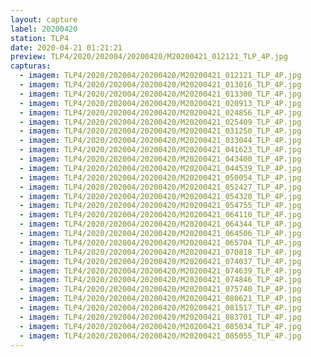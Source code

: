 ```yaml
---
layout: capture
label: 20200420
station: TLP4
date: 2020-04-21 01:21:21
preview: TLP4/2020/202004/20200420/M20200421_012121_TLP_4P.jpg
capturas:
  - imagem: TLP4/2020/202004/20200420/M20200421_012121_TLP_4P.jpg
  - imagem: TLP4/2020/202004/20200420/M20200421_013016_TLP_4P.jpg
  - imagem: TLP4/2020/202004/20200420/M20200421_013300_TLP_4P.jpg
  - imagem: TLP4/2020/202004/20200420/M20200421_020913_TLP_4P.jpg
  - imagem: TLP4/2020/202004/20200420/M20200421_024856_TLP_4P.jpg
  - imagem: TLP4/2020/202004/20200420/M20200421_025409_TLP_4P.jpg
  - imagem: TLP4/2020/202004/20200420/M20200421_031250_TLP_4P.jpg
  - imagem: TLP4/2020/202004/20200420/M20200421_033044_TLP_4P.jpg
  - imagem: TLP4/2020/202004/20200420/M20200421_041623_TLP_4P.jpg
  - imagem: TLP4/2020/202004/20200420/M20200421_043400_TLP_4P.jpg
  - imagem: TLP4/2020/202004/20200420/M20200421_044539_TLP_4P.jpg
  - imagem: TLP4/2020/202004/20200420/M20200421_050054_TLP_4P.jpg
  - imagem: TLP4/2020/202004/20200420/M20200421_052427_TLP_4P.jpg
  - imagem: TLP4/2020/202004/20200420/M20200421_054320_TLP_4P.jpg
  - imagem: TLP4/2020/202004/20200420/M20200421_054755_TLP_4P.jpg
  - imagem: TLP4/2020/202004/20200420/M20200421_064110_TLP_4P.jpg
  - imagem: TLP4/2020/202004/20200420/M20200421_064344_TLP_4P.jpg
  - imagem: TLP4/2020/202004/20200420/M20200421_064506_TLP_4P.jpg
  - imagem: TLP4/2020/202004/20200420/M20200421_065704_TLP_4P.jpg
  - imagem: TLP4/2020/202004/20200420/M20200421_070818_TLP_4P.jpg
  - imagem: TLP4/2020/202004/20200420/M20200421_074037_TLP_4P.jpg
  - imagem: TLP4/2020/202004/20200420/M20200421_074639_TLP_4P.jpg
  - imagem: TLP4/2020/202004/20200420/M20200421_074846_TLP_4P.jpg
  - imagem: TLP4/2020/202004/20200420/M20200421_075740_TLP_4P.jpg
  - imagem: TLP4/2020/202004/20200420/M20200421_080621_TLP_4P.jpg
  - imagem: TLP4/2020/202004/20200420/M20200421_081517_TLP_4P.jpg
  - imagem: TLP4/2020/202004/20200420/M20200421_083701_TLP_4P.jpg
  - imagem: TLP4/2020/202004/20200420/M20200421_085034_TLP_4P.jpg
  - imagem: TLP4/2020/202004/20200420/M20200421_085055_TLP_4P.jpg
---
```

